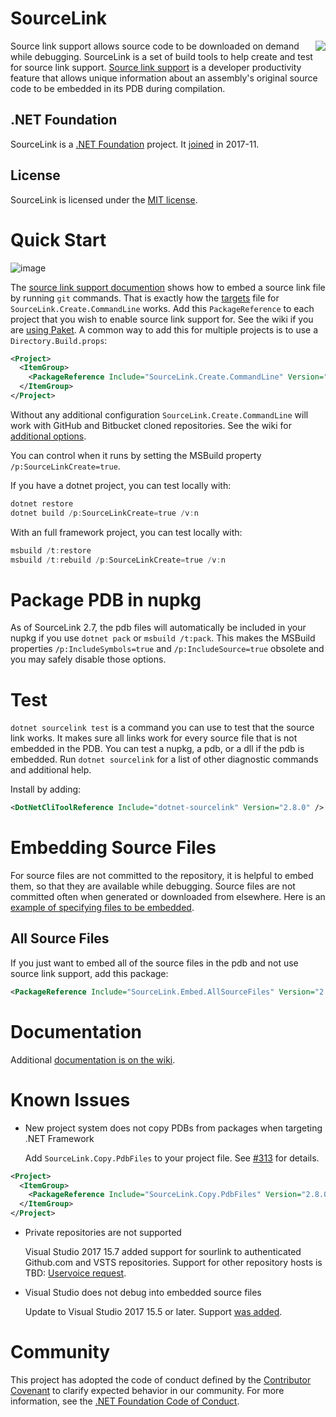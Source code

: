 
# SourceLink
<img src="https://ctaggart.github.io/SourceLink/SourceLink128.jpg" align="right">

Source link support allows source code to be downloaded on demand while debugging. SourceLink is a set of build tools to help create and test for source link support. [Source link support](https://github.com/dotnet/core/blob/master/Documentation/diagnostics/source_link.md) is a developer productivity feature that allows unique information about an assembly's original source code to be embedded in its PDB during compilation.

## .NET Foundation

SourceLink is a [.NET Foundation](http://www.dotnetfoundation.org/projects) project. It [joined](http://www.dotnetfoundation.org/blog/2017/11/16/welcome-dnn-nunit-ironpython-mvvmcross-sourcelink-ilmerge-and-humanizer-to-the-net-foundation) in 2017-11.

## License

SourceLink is licensed under the [MIT license](LICENSE).

# Quick Start

![image](https://cloud.githubusercontent.com/assets/80104/23337630/001cedb6-fbba-11e6-9c44-68f4c826470c.png)

The [source link support documention](https://github.com/dotnet/core/blob/master/Documentation/diagnostics/source_link.md) shows how to embed a source link file by running `git` commands. That is exactly how the [targets](SourceLink.Create.CommandLine/SourceLink.Create.CommandLine.targets) file for `SourceLink.Create.CommandLine` works. Add this `PackageReference` to each project that you wish to enable source link support for. See the wiki if you are [using Paket](https://github.com/ctaggart/SourceLink/wiki/Paket). A common way to add this for multiple projects is to use a `Directory.Build.props`:
``` xml
<Project>
  <ItemGroup>
    <PackageReference Include="SourceLink.Create.CommandLine" Version="2.8.0" PrivateAssets="All" /> 
  </ItemGroup>
</Project>
```

Without any additional configuration `SourceLink.Create.CommandLine` will work with GitHub and Bitbucket cloned repositories. See the wiki for [additional options](https://github.com/ctaggart/SourceLink/wiki#sourcelinkcreatecommandline).

You can control when it runs by setting the MSBuild property `/p:SourceLinkCreate=true`.

If you have a dotnet project, you can test locally with:
``` ps1
dotnet restore
dotnet build /p:SourceLinkCreate=true /v:n
```
With an full framework project, you can test locally with:
``` ps1
msbuild /t:restore
msbuild /t:rebuild /p:SourceLinkCreate=true /v:n
```

# Package PDB in nupkg
As of SourceLink 2.7, the pdb files will automatically be included in your nupkg if you use `dotnet pack` or `msbuild /t:pack`. This makes the MSBuild properties `/p:IncludeSymbols=true` and `/p:IncludeSource=true` obsolete and you may safely disable those options. 

# Test

`dotnet sourcelink test` is a command you can use to test that the source link works. It makes sure all links work for every source file that is not embedded in the PDB. You can test a nupkg, a pdb, or a dll if the pdb is embedded. Run `dotnet sourcelink` for a list of other diagnostic commands and additional help.

Install by adding:
``` xml
<DotNetCliToolReference Include="dotnet-sourcelink" Version="2.8.0" />
```

# Embedding Source Files

For source files are not committed to the repository, it is helpful to embed them, so that they are available while debugging. Source files are not committed often when generated or downloaded from elsewhere. Here is an [example of specifying files to be embedded](https://github.com/fsharp/FSharp.Compiler.Service/pull/842/files#diff-5ea2a1626f193409e8b1742db0e0c22fR669).

## All Source Files

If you just want to embed all of the source files in the pdb and not use source link support, add this package:
``` xml
<PackageReference Include="SourceLink.Embed.AllSourceFiles" Version="2.8.0" PrivateAssets="all" />
```

# Documentation
Additional [documentation is on the wiki](https://github.com/ctaggart/SourceLink/wiki).

# Known Issues

- New project system does not copy PDBs from packages when targeting .NET Framework

  Add `SourceLink.Copy.PdbFiles` to your project file. See [#313](https://github.com/ctaggart/SourceLink/issues/313) for details.

``` xml
<Project>
  <ItemGroup>
    <PackageReference Include="SourceLink.Copy.PdbFiles" Version="2.8.0" PrivateAssets="All" /> 
  </ItemGroup>
</Project>
```

- Private repositories are not supported

  Visual Studio 2017 15.7 added support for sourlink to authenticated Github.com and VSTS repositories. Support for other repository hosts is TBD: [Uservoice request](https://visualstudio.uservoice.com/forums/121579-visual-studio-ide/suggestions/19107784-debugger-should-support-authentication-with-source).

- Visual Studio does not debug into embedded source files
  
  Update to Visual Studio 2017 15.5 or later. Support [was added](https://visualstudio.uservoice.com/forums/121579-visual-studio-ide/suggestions/19107733-debugger-should-support-c-compiler-embed-optio).

# Community
This project has adopted the code of conduct defined by the [Contributor Covenant](http://contributor-covenant.org/)
to clarify expected behavior in our community. For more information, see the [.NET Foundation Code of Conduct](http://www.dotnetfoundation.org/code-of-conduct).
